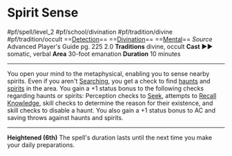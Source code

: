 # Spirit Sense
#pf/spell/level_2 #pf/school/divination #pf/tradition/divine #pf/tradition/occult
==[Detection](../../../Traits/Detection.md)== ==[Divination](../../../Traits/Divination.md)== ==[Mental](../../../Traits/Mental.md)==
*Source* Advanced Player's Guide pg. 225 2.0
**Traditions** divine, occult
**Cast** ►► somatic, verbal
**Area** 30-foot emanation
**Duration** 10 minutes

---
You open your mind to the metaphysical, enabling you to sense nearby spirits. Even if you aren't [Searching](../../../Activities/Search.md), you get a check to find [haunts](../../../Traits/Haunt.md) and [spirits](../../../Traits/Spirit.md) in the area. You gain a +1 status bonus to the following checks regarding haunts or spirits: Perception checks to [Seek](../../../Actions/Seek.md), attempts to [Recall Knowledge](../../../Actions/Recall%20Knowledge.md), skill checks to determine the reason for their existence, and skill checks to disable a haunt. You also gain a +1 status bonus to AC and saving throws against haunts and spirits.

<hr>

**Heightened (6th)** The spell's duration lasts until the next time you make your daily preparations.